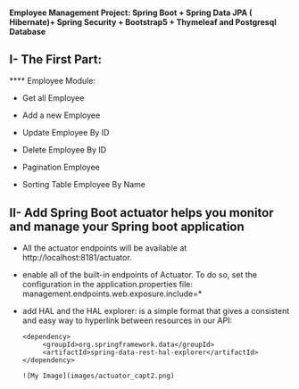 #### Employee Management Project: Spring Boot + Spring Data JPA ( Hibernate)+ Spring Security + Bootstrap5 + Thymeleaf and Postgresql Database

## I- The First Part:
**** Employee Module:
- Get all Employee 

- Add a new Employee 

- Update Employee By ID

- Delete Employee By ID

- Pagination Employee

- Sorting Table Employee By Name

## II- Add Spring Boot actuator helps you monitor and manage your Spring boot application
 - All the actuator endpoints will be available at http://localhost:8181/actuator.
 - enable all of the built-in endpoints of Actuator. To do so, set the configuration in the application.properties file: 
 management.endpoints.web.exposure.include=* 
 - add HAL and the HAL explorer:  is a simple format that gives a consistent and easy way to hyperlink between resources in our API:
       
       <dependency>
            <groupId>org.springframework.data</groupId>
            <artifactId>spring-data-rest-hal-explorer</artifactId>
       </dependency>
       
       ![My Image](images/actuator_capt2.png)

